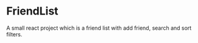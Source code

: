 # FriendList
A small react project which is a friend list with add friend, search and sort filters.
